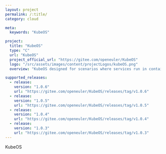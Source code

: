 ```yaml
---
layout: project
permalink: /:title/
category: cloud

meta:
  keywords: "KubeOS"

project:
  title: "KubeOS"
  type: "C"
  url: "KubeOS"
  project_official_url: "https://gitee.com/openeuler/KubeOS"
  logo: "/src/assets/images/content/projectLogos/kubeOS.png"
  overview: "KubeOS designed for scenarios where services run in containers. KubeOS connects container OSs as components to Kubernetes, so that the container OSs are in the same position as services. The Kubernetes cluster manages containers and container OSs in a unified system."

supported_releases:
  - release:
    version: "1.0.6"
    url: "https://gitee.com/openeuler/KubeOS/releases/tag/v1.0.6"
  - release:
    version: "1.0.5"
    url: "https://gitee.com/openeuler/KubeOS/releases/tag/v1.0.5"
  - release:
    version: "1.0.4"
    url: "https://gitee.com/openeuler/KubeOS/releases/tag/v1.0.4"
  - release:
    version: "1.0.3"
    url: "https://gitee.com/openeuler/KubeOS/releases/tag/v1.0.3"
---
```


<p>KubeOS</p>
